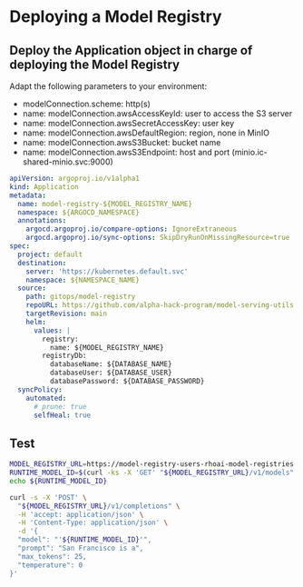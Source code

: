 # Deploying a Model Registry

## Deploy the Application object in charge of deploying the Model Registry

Adapt the following parameters to your environment:

- modelConnection.scheme: http(s)
- name: modelConnection.awsAccessKeyId: user to access the S3 server
- name: modelConnection.awsSecretAccessKey: user key
- name: modelConnection.awsDefaultRegion: region, none in MinIO
- name: modelConnection.awsS3Bucket: bucket name
- name: modelConnection.awsS3Endpoint: host and port (minio.ic-shared-minio.svc:9000)

```yaml
apiVersion: argoproj.io/v1alpha1
kind: Application
metadata:
  name: model-registry-${MODEL_REGISTRY_NAME}
  namespace: ${ARGOCD_NAMESPACE}
  annotations:
    argocd.argoproj.io/compare-options: IgnoreExtraneous
    argocd.argoproj.io/sync-options: SkipDryRunOnMissingResource=true
spec:
  project: default
  destination:
    server: 'https://kubernetes.default.svc'
    namespace: ${NAMESPACE_NAME}
  source:
    path: gitops/model-registry
    repoURL: https://github.com/alpha-hack-program/model-serving-utils.git
    targetRevision: main
    helm:
      values: |
        registry:
          name: ${MODEL_REGISTRY_NAME}
        registryDb:
          databaseName: ${DATABASE_NAME}
          databaseUser: ${DATABASE_USER}
          databasePassword: ${DATABASE_PASSWORD}
  syncPolicy:
    automated:
      # prune: true
      selfHeal: true
```

## Test

```sh
MODEL_REGISTRY_URL=https://model-registry-users-rhoai-model-registries.apps.cluster-cwxrr.cwxrr.sandbox1533.opentlc.com
RUNTIME_MODEL_ID=$(curl -ks -X 'GET' "${MODEL_REGISTRY_URL}/v1/models" -H 'accept: application/json' | jq -r .data[0].id )
echo ${RUNTIME_MODEL_ID}

curl -s -X 'POST' \
  "${MODEL_REGISTRY_URL}/v1/completions" \
  -H 'accept: application/json' \
  -H 'Content-Type: application/json' \
  -d '{
  "model": "'${RUNTIME_MODEL_ID}'",
  "prompt": "San Francisco is a",
  "max_tokens": 25,
  "temperature": 0
}'
```


